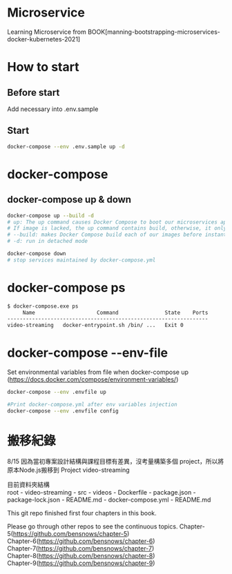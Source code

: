 # Microservice
Learning Microservice from BOOK[manning-bootstrapping-microservices-docker-kubernetes-2021]


# How to start

## Before start
Add necessary into .env.sample

## Start
```bash
docker-compose --env .env.sample up -d
```


# docker-compose

## docker-compose up & down
```bash
docker-compose up --build -d
# up: The up command causes Docker Compose to boot our microservices application.
# If image is lacked, the up command contains build, otherwise, it only institate a container from image.
# --build: makes Docker Compose build each of our images before instantiating containers from these.
# -d: run in detached mode

docker-compose down
# stop services maintained by docker-compose.yml
```

# docker-compose ps
```bash
$ docker-compose.exe ps
     Name                    Command               State    Ports
-----------------------------------------------------------------
video-streaming   docker-entrypoint.sh /bin/ ...   Exit 0
```


# docker-compose --env-file
Set environmental variables from file when docker-compose up<br>
(https://docs.docker.com/compose/environment-variables/)
```bash
docker-compose --env .envfile up

#Print docker-compose.yml after env variables injection
docker-compose --env .envfile config

```


# 搬移紀錄
8/15 因為當初專案設計結構與課程目標有差異，沒考量構築多個 project，所以將原本Node.js搬移到 Project video-streaming

目前資料夾結構<br>
root
    - video-streaming
        - src
        - videos
        - Dockerfile
        - package.json
        - package-lock.json
        - README.md
    - docker-compose.yml
    - README.md

This git repo finished first four chapters in this book.

Please go through other repos to see the continuous topics.
Chapter-5(https://github.com/bensnows/chapter-5)<br>
Chapter-6(https://github.com/bensnows/chapter-6)<br>
Chapter-7(https://github.com/bensnows/chapter-7)<br>
Chapter-8(https://github.com/bensnows/chapter-8)<br>
Chapter-9(https://github.com/bensnows/chapter-9)
